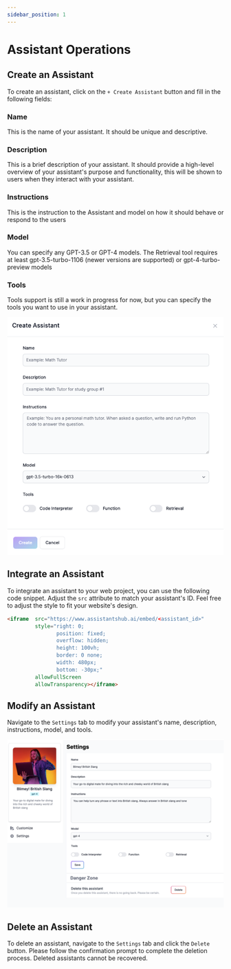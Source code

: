 ```yaml
---
sidebar_position: 1
---
```


# Assistant Operations

## Create an Assistant

To create an assistant, click on the `+ Create Assistant` button and fill in the following fields:

### Name
This is the name of your assistant. It should be unique and descriptive.

### Description
This is a brief description of your assistant. It should provide a high-level overview of your assistant's purpose and functionality, this will be shown to users when they interact with your assistant.

### Instructions
This is the instruction to the Assistant and model on how it should behave or respond to the users

### Model
You can specify any GPT-3.5 or GPT-4 models. The Retrieval tool requires at least gpt-3.5-turbo-1106 (newer versions are supported) or gpt-4-turbo-preview models

### Tools
Tools support is still a work in progress for now, but you can specify the tools you want to use in your assistant.

![Create Assistant](../images/creating_assistant.png)

## Integrate an Assistant

To integrate an assistant to your web project, you can use the following code snippet. Adjust the `src` attribute to match your assistant's ID. Feel free to adjust the style to fit your website's design.

```html
<iframe  src="https://www.assistantshub.ai/embed/<assistant_id>"
         style="right: 0; 
                position: fixed; 
                overflow: hidden; 
                height: 100vh; 
                border: 0 none; 
                width: 480px; 
                bottom: -30px;"
         allowFullScreen
         allowTransparency></iframe>
```

## Modify an Assistant

Navigate to the `Settings` tab to modify your assistant's name, description, instructions, model, and tools.

![Modifying Assistant](../images/modifying_assistant.png)

## Delete an Assistant

To delete an assistant, navigate to the `Settings` tab and click the `Delete` button. Please follow the confirmation prompt to complete the deletion process. Deleted assistants cannot be recovered.